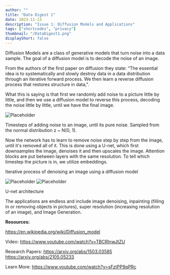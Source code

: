 ```yaml
---
author: ""
title: "Data Digest 1"
date: 2023-11-13
description: "Issue 1: Diffusion Models and Applications"
tags: ["shortcodes", "privacy"]
thumbnail: "/DataDigest1.png"
displayShort: false
---
```

Diffusion Models are a class of generative models that turn noise into a
data sample. The goal of a diffusion model is to decode the noise of an
image.

From the authors of the first paper on diffusion they state: “The
essential idea is to systematically and slowly destroy data in a data
distribution through an iterative forward process. We then learn a
reverse diffusion process that restores structure in data,".

What this is saying is that first we randomly add noise to a picture
little by little, and then we use a diffusion model to reverse this
process, decoding the noise little by little, until we have the final
image.

![Placeholder](/mvdatascience-source/Img1.png)

Timesteps of adding noise to an image, until its pure noise. Sampled
from the normal distribution z ~ N(0, 1).

Now the network has to learn to remove noise step by step from the
image, until it's removed all of it. This is done using a U-net, which
first downsamples the image, denoises it and then upscales the image.
Attention blocks are put between layers with the same resolution. To
tell which timestep the picture is in, we utilize embeddings.

Iterative process of denoising an image using a diffusion model

![Placeholder](/mvdatascience-source/Img2.png)
![Placeholder](/mvdatascience-source/Img3.png)

U-net architecture

The applications are endless and include image denoising, inpainting (filling in or removing objects in pictures), super resolution (increasing resolution of an image), and Image Generation.

<b>Resources: </b>

https://en.wikipedia.org/wiki/Diffusion_model

Video: https://www.youtube.com/watch?v=TBCRlnwJtZU 

Research Papers: https://arxiv.org/abs/1503.03585 https://arxiv.org/abs/2105.05233

Learn More: https://www.youtube.com/watch?v=sFztPP9qPRc
